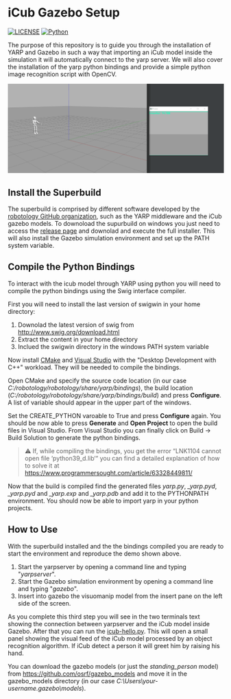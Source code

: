 # iCub Gazebo Setup
[![LICENSE](https://img.shields.io/badge/license-MIT-green?style=flat-square)](https://github.com/andrew-r96/DistilledReplay/blob/main/LICENSE)
[![Python](https://img.shields.io/badge/python-3.8-blue.svg?style=flat-square)](https://www.python.org/) 

The purpose of this repository is to guide you through the installation of YARP and Gazebo in such a way that importing an iCub model inside the simulation it will automatically connect to the yarp server. We will also cover the installation of the yarp python bindings and provide a simple python image recognition script with OpenCV.

![](resources/icub-hello.gif)

## Install the Superbuild
The superbuild is comprised by different software developed by the [robotology GitHub organization](https://github.com/robotology/), such as the YARP middleware and the iCub gazebo models. To downoload the supurbuild on windows you just need to access the [release page](https://github.com/robotology/robotology-superbuild/releases) and downolad and execute the full installer.
This will also install the Gazebo simulation environment and set up the PATH system variable.

## Compile the Python Bindings
To interact with the icub model through YARP using python you will need to compile the python bindings using the Swig interface compiler.

First you will need to install the last version of swigwin in your home directory:
1. Downolad the latest version of swig from http://www.swig.org/download.html
2. Extract the content in your home directory
3. Inclued the swigwin directory in the windows PATH system variable

Now install [CMake](https://cmake.org/) and [Visual Studio](https://visualstudio.microsoft.com/it/) with the "Desktop Development with C++" workload. They will be needed to compile the bindings.

Open CMake and specify the source code location (in our case *C:/robotology/robotology/share/yarp/bindings*), the build location (*C:/robotology/robotology/share/yarp/bindings/build*) and press **Configure**. A list of variable should appear in the upper part of the windows. 

Set the CREATE_PYTHON varoable to True and press **Configure** again. You should be now able to press **Generate** and **Open Project** to open the build files in Visual Studio.
From Visual Studio you can finally click on Build -> Build Solution to generate the python bindings.

> ⚠️ If, while compiling the bindings, you get the error “LNK1104 cannot open file ‘python39_d.lib‘“ you can find a detailed explanation of how to solve it at https://www.programmersought.com/article/63328449811/

Now that the build is compiled find the generated files *yarp.py*, *\_yarp.pyd*, *\_yarp.pyd* and *\_yarp.exp* and *\_yarp.pdb* and add it to the PYTHONPATH environment. You should now be able to import yarp in your python projects.

## How to Use
With the superbuild installed and the the bindings compiled you are ready to start the environment and reproduce the demo shown above.

1. Start the yarpserver by opening a command line and typing "_yarpserver_".
2. Start the Gazebo simulation environment by opening a command line and typing "_gazebo_".
3. Insert into gazebo the visuomanip model from the insert pane on the left side of the screen.

As you complete this third step you will see in the two terminals text showing the connection between yarpserver and the iCub model inside Gazebo.
After that you can run the [icub-hello.py](icub-hello.py). This will open a small panel showing the visual feed of the iCub model processed by an object recognition algorithm.
If iCub detect a person it will greet him by raising his hand.

You can download the gazebo models (or just the *standing_person* model) from https://github.com/osrf/gazebo_models and move it in the gazebo_models directory (in our case *C:\Users\your-username\.gazebo\models*).
